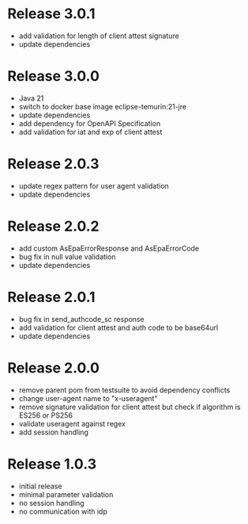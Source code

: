# Release 3.0.1

- add validation for length of client attest signature
- update dependencies

# Release 3.0.0

- Java 21
- switch to docker base image eclipse-temurin:21-jre
- update dependencies
- add dependency for OpenAPI Specification
- add validation for iat and exp of client attest

# Release 2.0.3

- update regex pattern for user agent validation
- update dependencies

# Release 2.0.2

- add custom AsEpaErrorResponse and AsEpaErrorCode
- bug fix in null value validation
- update dependencies

# Release 2.0.1

- bug fix in send_authcode_sc response
- add validation for client attest and auth code to be base64url
- update dependencies

# Release 2.0.0

- remove parent pom from testsuite to avoid dependency conflicts
- change user-agent name to "x-useragent"
- remove signature validation for client attest but check if algorithm is ES256 or PS256
- validate useragent against regex
- add session handling

# Release 1.0.3

- initial release
- minimal parameter validation
- no session handling
- no communication with idp
